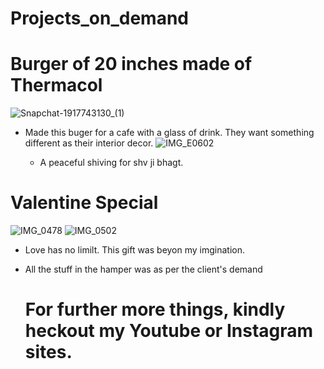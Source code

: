 
# Projects_on_demand    

# Burger of 20 inches made of Thermacol

![Snapchat-1917743130_(1)](https://github.com/Urvashi2002/project/assets/134716847/d21a9651-3d3d-49a0-988c-5bef11f7d13f)

* Made this buger for a cafe with a glass of drink. They want something different as their interior decor.
 ![IMG_E0602](https://github.com/Urvashi2002/project/assets/134716847/2e18c692-e77b-4234-ad3b-34c3d418cd01)

  * A peaceful shiving for shv ji bhagt. 
# Valentine Special 
![IMG_0478](https://github.com/Urvashi2002/project/assets/134716847/830d65f4-4f36-4f0e-bdb4-727f6d283e0b)
![IMG_0502](https://github.com/Urvashi2002/project/assets/134716847/beec9025-0b9e-4879-a00b-7e78472aebe4)

* Love has no limilt. This gift was beyon my imgination.
* All the stuff in the hamper was as per the client's demand

  # For further more things, kindly heckout my Youtube or Instagram sites.
  

